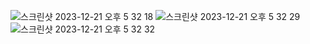 ![스크린샷 2023-12-21 오후 5 32 18](https://github.com/SwanyCastle/oz_be_class/assets/49240318/c5c4c344-e877-4254-a994-83f22c10bd2f)
![스크린샷 2023-12-21 오후 5 32 29](https://github.com/SwanyCastle/oz_be_class/assets/49240318/7247080f-ccb8-4de4-bc80-d6c528f9a19c)
![스크린샷 2023-12-21 오후 5 32 32](https://github.com/SwanyCastle/oz_be_class/assets/49240318/f77fba0e-7946-4cfe-a32e-6435dd362b78)
